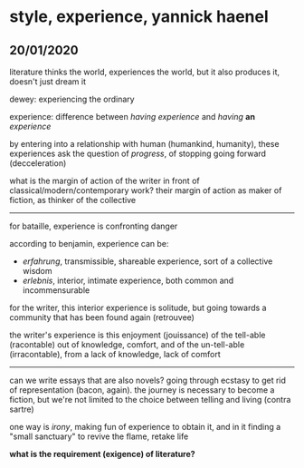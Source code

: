 # style, experience, yannick haenel
## 20/01/2020

literature thinks the world, experiences the world, but it also produces it, doesn't just dream it

dewey: experiencing the ordinary

experience: difference between *having experience* and *having* **an** *experience*

by entering into a relationship with human (humankind, humanity), these experiences ask the question of *progress*, of stopping going forward (decceleration)


what is the margin of action of the writer in front of classical/modern/contemporary work? their margin of action as maker of fiction, as thinker of the collective

---

for bataille, experience is confronting danger

according to benjamin, experience can be:
- *erfahrung*, transmissible, shareable experience, sort of a collective wisdom
- *erlebnis*, interior, intimate experience, both common and incommensurable

for the writer, this interior experience is solitude, but going towards a community that has been found again (retrouvee)

the writer's experience is this enjoyment (jouissance) of the tell-able (racontable) out of knowledge, comfort, and of the un-tell-able (irracontable), from a lack of knowledge, lack of comfort

---

can we write essays that are also novels? going through ecstasy to get rid of representation (bacon, again). the journey is necessary to become a fiction, but we're not limited to the choice between telling and living (contra sartre)

one way is *irony*, making fun of experience to obtain it, and in it finding a "small sanctuary" to revive the flame, retake life

**what is the requirement (exigence) of literature?**

